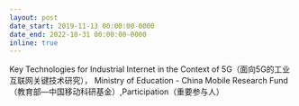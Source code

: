 ```yaml
---
layout: post
date_start: 2019-11-13 00:00:00-0000
date_end: 2022-10-31 00:00:00-0000
inline: true
---
```

Key Technologies for Industrial Internet in the Context of 5G（面向5G的工业互联网关键技术研究）， Ministry of Education - China Mobile Research Fund（教育部—中国移动科研基金）,Participation（重要参与人）
